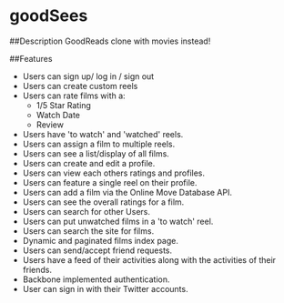 # goodSees

##Description
GoodReads clone with movies instead!

##Features
* Users can sign up/ log in / sign out
* Users can create custom reels
* Users can rate films with a:
  * 1/5 Star Rating
  * Watch Date
  * Review
* Users have 'to watch' and 'watched' reels.
* Users can assign a film to multiple reels.
* Users can see a list/display of all films.
* Users can create and edit a profile.
* Users can view each others ratings and profiles.
* Users can feature a single reel on their profile.
* Users can add a film via the Online Move Database API.
* Users can see the overall ratings for a film.
* Users can search for other Users.
* Users can put unwatched films in a 'to watch' reel.
* Users can search the site for films.
* Dynamic and paginated films index page.
* Users can send/accept friend requests.
* Users have a feed of their activities along with the activities of their friends.
* Backbone implemented authentication.
* User can sign in with their Twitter accounts.







